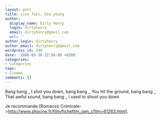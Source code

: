```yaml
---
layout: post
title: Live fast, die young
author:
  display_name: Dirty Henry
  login: dirtyhenry
  email: dirtyhenry@gmail.com
  url: ''
author_login: dirtyhenry
author_email: dirtyhenry@gmail.com
wordpress_id: 290
date: '2006-03-30 22:56:00 +0200'
categories:
- Catégories
tags:
- Cinéma
comments: []
---
```

Bang bang
_ I shot you down, bang bang
_ You hit the ground, bang bang
_ That awful sound, bang bang
_ I used to shoot you down

Je recommande [Romanzo Criminale->http://www.allocine.fr/film/fichefilm_gen_cfilm=61263.html].
